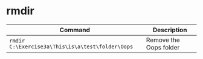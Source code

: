 # rmdir

| **Command** | **Description** |
|-------------|-----------------|
| `rmdir C:\Exercise3a\This\is\a\test\folder\Oops` | Remove the Oops folder |